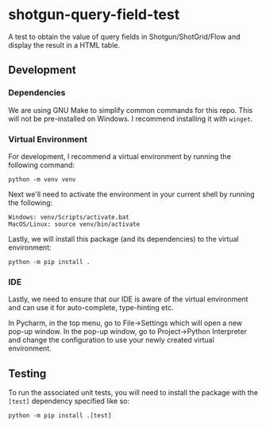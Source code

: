 # shotgun-query-field-test
A test to obtain the value of query fields in Shotgun/ShotGrid/Flow and display the result in a HTML table.

## Development

### Dependencies

We are using GNU Make to simplify common commands for this repo. This will not be pre-installed on Windows.
I recommend installing it with `winget`.

### Virtual Environment

For development, I recommend a virtual environment by running the following command:

```commandline
python -m venv venv
```

Next we'll need to activate the environment in your current shell by running the following:

```commandline
Windows: venv/Scripts/activate.bat
MacOS/Linux: source venv/bin/activate
```

Lastly, we will install this package (and its dependencies) to the virtual environment:

```commandline
python -m pip install .
```

### IDE

Lastly, we need to ensure that our IDE is aware of the virtual environment and can use it for
auto-complete, type-hinting etc.

In Pycharm, in the top menu, go to File->Settings which will open a new pop-up window. In the pop-up
window, go to Project->Python Interpreter and change the configuration to use your newly created
virtual environment.

## Testing

To run the associated unit tests, you will need to install the package with the `[test]` dependency
specified like so:

```commandline
python -m pip install .[test]
```